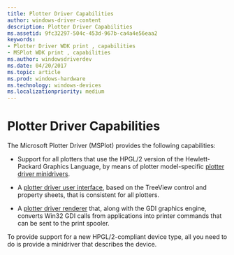 ```yaml
---
title: Plotter Driver Capabilities
author: windows-driver-content
description: Plotter Driver Capabilities
ms.assetid: 9fc32297-504c-453d-967b-ca4a4e56eaa2
keywords:
- Plotter Driver WDK print , capabilities
- MSPlot WDK print , capabilities
ms.author: windowsdriverdev
ms.date: 04/20/2017
ms.topic: article
ms.prod: windows-hardware
ms.technology: windows-devices
ms.localizationpriority: medium
---
```


# Plotter Driver Capabilities





The Microsoft Plotter Driver (MSPlot) provides the following capabilities:

-   Support for all plotters that use the HPGL/2 version of the Hewlett-Packard Graphics Language, by means of plotter model-specific [plotter driver minidrivers](plotter-driver-minidrivers.md).

-   A [plotter driver user interface](plotter-driver-user-interface.md), based on the TreeView control and property sheets, that is consistent for all plotters.

-   A [plotter driver renderer](plotter-driver-renderer.md) that, along with the GDI graphics engine, converts Win32 GDI calls from applications into printer commands that can be sent to the print spooler.

To provide support for a new HPGL/2-compliant device type, all you need to do is provide a minidriver that describes the device.

 

 




